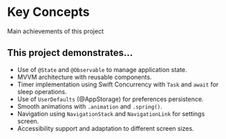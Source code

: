 # Key Concepts

Main achievements of this project

## This project demonstrates…

- Use of `@State` and `@Observable` to manage application state.
- MVVM architecture with reusable components.
- Timer implementation using Swift Concurrency with `Task` and `await` for sleep operations.
- Use of `UserDefaults` (@AppStorage) for preferences persistence.
- Smooth animations with `.animation` and `.spring()`.
- Navigation using `NavigationStack` and `NavigationLink` for settings screen.
- Accessibility support and adaptation to different screen sizes.
